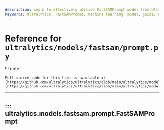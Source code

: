 ```yaml
---
description: Learn to effectively utilize FastSAMPrompt model from Ultralytics. Detailed guide to help you get the most out of your machine learning models.
keywords: Ultralytics, FastSAMPrompt, machine learning, model, guide, documentation
---
```


# Reference for `ultralytics/models/fastsam/prompt.py`

!!! note

    Full source code for this file is available at [https://github.com/ultralytics/ultralytics/blob/main/ultralytics/models/fastsam/prompt.py](https://github.com/ultralytics/ultralytics/blob/main/ultralytics/models/fastsam/prompt.py).

---
## ::: ultralytics.models.fastsam.prompt.FastSAMPrompt
<br><br>
